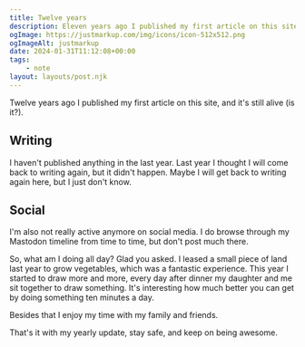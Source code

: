 ```yaml
---
title: Twelve years
description: Eleven years ago I published my first article on this site, and it's still kind of alive
ogImage: https://justmarkup.com/img/icons/icon-512x512.png
ogImageAlt: justmarkup
date: 2024-01-31T11:12:08+00:00
tags:
    - note
layout: layouts/post.njk
---
```


Twelve years ago I published my first article on this site, and it's still alive (is it?).

## Writing

I haven't published anything in the last year. Last year I thought I will come back to writing again, but it didn't happen. Maybe I will get back to writing again here, but I just don't know.

## Social

I'm also not really active anymore on social media. I do browse through my Mastodon timeline from time to time, but don't post much there. 

So, what am I doing all day? Glad you asked. I leased a small piece of land last year to grow vegetables, which was a fantastic experience. This year I started to draw more and more, every day after dinner my daughter and me sit together to draw something. It's interesting how much better you can get by doing something ten minutes a day.

Besides that I enjoy my time with my family and friends.

That's it with my yearly update, stay safe, and keep on being awesome.